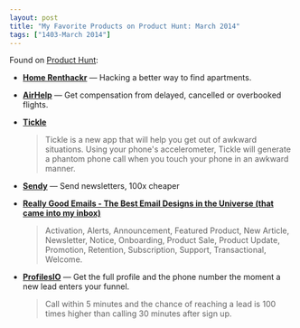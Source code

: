 ```yaml
---
layout: post
title: "My Favorite Products on Product Hunt: March 2014"
tags: ["1403-March 2014"]
---
```


Found on [Product Hunt](http://producthunt.co/):

* **[Home Renthackr](http://www.renthackr.com/?utm_source=Product+Hunt&utm_campaign=c662cc129f-daily-email-03-10-2014&utm_medium=email&utm_term=0_2cd7d34185-c662cc129f-121053537)** — Hacking a better way to find apartments.

* **[AirHelp](http://www.getairhelp.com/us/?utm_source=Product+Hunt&utm_campaign=c662cc129f-daily-email-03-10-2014&utm_medium=email&utm_term=0_2cd7d34185-c662cc129f-121053537)** — Get compensation from delayed, cancelled or overbooked flights.

* **[Tickle](http://www.usetickle.com/?utm_source=Product+Hunt&utm_campaign=c662cc129f-daily-email-03-10-2014&utm_medium=email&utm_term=0_2cd7d34185-c662cc129f-121053537)**

    > Tickle is a new app that will help you get out of awkward situations. Using your phone's accelerometer, Tickle will generate a phantom phone call when you touch your phone in an awkward manner.

* **[Sendy](http://sendy.co/?utm_source=Product+Hunt&utm_campaign=e723476124-daily-email-03-17-2014&utm_medium=email&utm_term=0_2cd7d34185-e723476124-121053537)** — Send newsletters, 100x cheaper

* **[Really Good Emails - The Best Email Designs in the Universe (that came into my inbox)](http://reallygoodemails.com/?utm_source=Product+Hunt&utm_campaign=fca3de2f0d-daily-email-03-31-2014&utm_medium=email&utm_term=0_2cd7d34185-fca3de2f0d-121053537)**

    > Activation, Alerts, Announcement, Featured Product, New Article, Newsletter, Notice, Onboarding, Product Sale, Product Update, Promotion, Retention, Subscription, Support, Transactional, Welcome.

* **[ProfilesIO](https://profiles.io/)** — Get the full profile and the phone number the moment a new lead enters your funnel.

    > Call within 5 minutes and the chance of reaching a lead is 100 times higher than calling 30 minutes after sign up.
